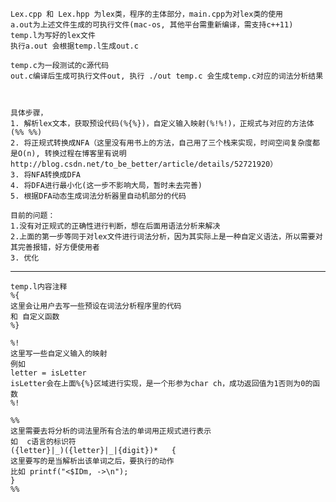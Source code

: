 	Lex.cpp 和 Lex.hpp 为lex类，程序的主体部分，main.cpp为对lex类的使用
	a.out为上述文件生成的可执行文件(mac-os, 其他平台需重新编译，需支持c++11)
	temp.l为写好的lex文件
	执行a.out 会根据temp.l生成out.c

	temp.c为一段测试的c源代码
	out.c编译后生成可执行文件out, 执行 ./out temp.c 会生成temp.c对应的词法分析结果



	具体步骤，
	1. 解析lex文本，获取预设代码(%{%})，自定义输入映射(%!%!)，正规式与对应的方法体(%% %%)
	2. 将正规式转换成NFA（这里没有用书上的方法，自己用了三个栈来实现，时间空间复杂度都是O(n), 转换过程在博客里有说明http://blog.csdn.net/to_be_better/article/details/52721920）
	3. 将NFA转换成DFA
	4. 将DFA进行最小化(这一步不影响大局，暂时未去完善)
	5. 根据DFA动态生成词法分析器里自动机部分的代码

	目前的问题：
	1.没有对正规式的正确性进行判断，想在后面用语法分析来解决
	2.上面的第一步等同于对lex文件进行词法分析，因为其实际上是一种自定义语法，所以需要对其完善报错，好方便使用者
	3. 优化

---------------------
	temp.l内容注释
	%{
	这里会让用户去写一些预设在词法分析程序里的代码
	和 自定义函数
	%}

	%!
	这里写一些自定义输入的映射
	例如
	letter = isLetter
	isLetter会在上面%{%}区域进行实现，是一个形参为char ch，成功返回值为1否则为0的函数
	%!

	%%
	这里需要去将分析的词法里所有合法的单词用正规式进行表示
	如  c语言的标识符
	({letter}|_)({letter}|_|{digit})*   {
	这里要写的是当解析出该单词之后，要执行的动作
	比如 printf("<$IDm, ->\n");
	}
	%%
